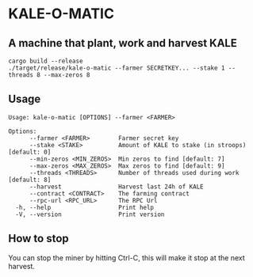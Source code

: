 # KALE-O-MATIC
## A machine that plant, work and harvest KALE 

```
cargo build --release
./target/release/kale-o-matic --farmer SECRETKEY... --stake 1 --threads 8 --max-zeros 8
```

## Usage
```
Usage: kale-o-matic [OPTIONS] --farmer <FARMER>

Options:
      --farmer <FARMER>        Farmer secret key
      --stake <STAKE>          Amount of KALE to stake (in stroops) [default: 0]
      --min-zeros <MIN_ZEROS>  Min zeros to find [default: 7]
      --max-zeros <MAX_ZEROS>  Max zeros to find [default: 9]
      --threads <THREADS>      Number of threads used during work [default: 8]
      --harvest                Harvest last 24h of KALE
      --contract <CONTRACT>    The farming contract
      --rpc-url <RPC_URL>      The RPC Url
  -h, --help                   Print help
  -V, --version                Print version
```

## How to stop
You can stop the miner by hitting Ctrl-C, this will make it stop at the next harvest.
